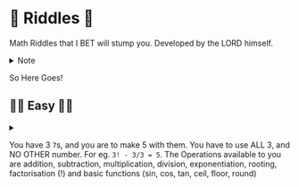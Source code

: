 # 🚀 Riddles 🚀
Math Riddles that I BET will stump you. Developed by the LORD himself.

<details>
<summary>Note</summary>
<br>
If they are too hard, just click the arrow!
</details>

So Here Goes!

## 🍰🍎 Easy 🍎🍰

<details>
<summary>
  
  You have 3 `7`s, and you are to make 5 with them. You have to use ALL 3, and NO OTHER number. For eg. `3! - 3/3 = 5`. The Operations available to you are addition, subtraction, multiplication, division, exponentiation, rooting, factorisation (!) and basic functions (sin, cos, tan, ceil, floor, round)
  </summary>

```
=> ceil(√7)! - 7/7
=> ciel(√7)! - 1
=> ciel(2.64)! - 1
=> 3! - 1
-> 6 - 1
=> 5
```
There are also other ways, such as
```
=> floor(√7)² + 7/7
=> floor(√7)² + 1
=> floor(2.64)² + 1
=> 2² + 1
=> 4 + 1
=> 5
```
</details>
